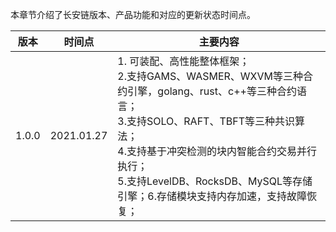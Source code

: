 
本章节介绍了长安链版本、产品功能和对应的更新状态时间点。

| 版本                  | 时间点       | 主要内容                   | 
| -------------------- | -------- | -------------------- | 
| 1.0.0                  | 2021.01.27     | 1. 可装配、高性能整体框架；<br>2.支持GAMS、WASMER、WXVM等三种合约引擎，golang、rust、c++等三种合约语言；<br>3.支持SOLO、RAFT、TBFT等三种共识算法；<br>4.支持基于冲突检测的块内智能合约交易并行执行；<br>5.支持LevelDB、RocksDB、MySQL等存储引擎；6.存储模块支持内存加速，支持故障恢复；     | 